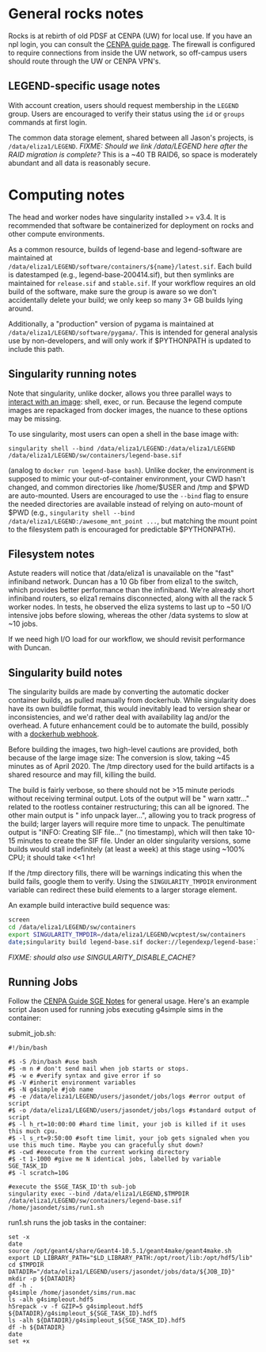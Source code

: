 # General rocks notes
Rocks is at rebirth of old PDSF at CENPA (UW) for local use.
If you have an npl login, you can consult the [CENPA guide page](https://cenpa.npl.washington.edu/display/CENPA/Introduction).
The firewall is configured to require connections from inside the UW network, so off-campus users should route through the UW or CENPA VPN's.

## LEGEND-specific usage notes
With account creation, users should request membership in the `LEGEND` group.
Users are encouraged to verify their status using the `id` or `groups` commands at first login.

The common data storage element, shared between all Jason's projects, is `/data/eliza1/LEGEND`.
_FIXME: Should we link /data/LEGEND here after the RAID migration is complete?_
This is a ~40 TB RAID6, so space is moderately abundant and all data is reasonably secure.

# Computing notes
The head and worker nodes have singularity installed >= v3.4.
It is recommended that software be containerized for deployment on rocks and other compute environments.

As a common resource, builds of legend-base and legend-software are maintained at `/data/eliza1/LEGEND/software/containers/${name}/latest.sif`.
Each build is datestamped (e.g., legend-base-200414.sif), but then symlinks are maintained for `release.sif` and `stable.sif`.
If your workflow requires an old build of the software, make sure the group is aware so we don't accidentally delete your build; we only keep so many 3+ GB builds lying around.

Additionally, a "production" version of pygama is maintained at `/data/eliza1/LEGEND/software/pygama/`.
This is intended for general analysis use by non-developers, and will only work if $PYTHONPATH is updated to include this path.

## Singularity running notes
Note that singularity, unlike docker, allows you three parallel ways to [interact with an image](https://sylabs.io/guides/3.0/user-guide/quick_start.html#interact-with-images): shell, exec, or run.
Because the legend compute images are repackaged from docker images, the nuance to these options may be missing.

To use singularity, most users can open a shell in the base image with:

`singularity shell --bind /data/eliza1/LEGEND:/data/eliza1/LEGEND /data/eliza1/LEGEND/sw/containers/legend-base.sif`

(analog to `docker run legend-base bash`).
Unlike docker, the environment is supposed to mimic your out-of-container environment, your CWD hasn't changed, and common directories like /home/$USER and /tmp and $PWD are auto-mounted.
Users are encouraged to use the `--bind` flag to ensure the needed directories are available instead of relying on auto-mount of $PWD (e.g., `singularity shell --bind /data/eliza1/LEGEND:/awesome_mnt_point ...`, but matching the mount point to the filesystem path is encouraged for predictable $PYTHONPATH).

## Filesystem notes
Astute readers will notice that /data/eliza1 is unavailable on the "fast" infiniband network.
Duncan has a 10 Gb fiber from eliza1 to the switch, which provides better performance than the infiniband.
We're already short infiniband routers, so eliza1 remains disconnected, along with all the rack 5 worker nodes.
In tests, he observed the eliza systems to last up to ~50 I/O intensive jobs before slowing, whereas the other /data systems to slow at ~10 jobs.

If we need high I/O load for our workflow, we should revisit performance with Duncan.

## Singularity build notes
The singularity builds are made by converting the automatic docker container builds, as pulled manually from dockerhub.
While singularity does have its own buildfile format, this would inevitably lead to version shear or inconsistencies, and we'd rather deal with availability lag and/or the overhead.
A future enhancement could be to automate the build, possibly with a [dockerhub webhook](https://docs.docker.com/docker-hub/webhooks/).

Before building the images, two high-level cautions are provided, both because of the large image size:
The conversion is slow, taking ~45 minutes as of April 2020.
The /tmp directory used for the build artifacts is a shared resource and may fill, killing the build.

The build is fairly verbose, so there should not be >15 minute periods without receiving terminal output.
Lots of the output will be "<timestamp> warn xattr..." related to the rootless container restructuring; this can all be ignored.
The other main output is "<timestamp> info unpack layer...", allowing you to track progress of the build; larger layers will require more time to unpack.
The penultimate output is "INFO:    Creating SIF file..." (no timestamp), which will then take 10-15 minutes to create the SIF file.
Under an older singularity versions, some builds would stall indefinitely (at least a week) at this stage using ~100% CPU; it should take <<1 hr!

If the /tmp directory fills, there will be warnings indicating this when the build fails, google them to verify.
Using the `SINGULARITY_TMPDIR` environment variable can redirect these build elements to a larger storage element.

An example build interactive build sequence was:
```bash
screen
cd /data/eliza1/LEGEND/sw/containers
export SINGULARITY_TMPDIR=/data/eliza1/LEGEND/wcptest/sw/containers
date;singularity build legend-base.sif docker://legendexp/legend-base:latest;date
```
*FIXME: should also use SINGULARITY_DISABLE_CACHE?*

## Running Jobs

Follow the [CENPA Guide SGE Notes](https://cenpa.npl.washington.edu/display/CENPA/sge) for general usage. Here's an example script Jason used for running jobs executing g4simple sims in the container:

submit_job.sh:
```
#!/bin/bash

#$ -S /bin/bash #use bash
#$ -m n # don't send mail when job starts or stops.
#$ -w e #verify syntax and give error if so
#$ -V #inherit environment variables
#$ -N g4simple #job name
#$ -e /data/eliza1/LEGEND/users/jasondet/jobs/logs #error output of script
#$ -o /data/eliza1/LEGEND/users/jasondet/jobs/logs #standard output of script
#$ -l h_rt=10:00:00 #hard time limit, your job is killed if it uses this much cpu.
#$ -l s_rt=9:50:00 #soft time limit, your job gets signaled when you use this much time. Maybe you can gracefully shut down?
#$ -cwd #execute from the current working directory
#$ -t 1-1000 #give me N identical jobs, labelled by variable SGE_TASK_ID
#$ -l scratch=10G

#execute the $SGE_TASK_ID'th sub-job
singularity exec --bind /data/eliza1/LEGEND,$TMPDIR /data/eliza1/LEGEND/sw/containers/legend-base.sif /home/jasondet/sims/run1.sh
```

run1.sh runs the job tasks in the container:
```
set -x
date
source /opt/geant4/share/Geant4-10.5.1/geant4make/geant4make.sh
export LD_LIBRARY_PATH="$LD_LIBRARY_PATH:/opt/root/lib:/opt/hdf5/lib"
cd $TMPDIR
DATADIR="/data/eliza1/LEGEND/users/jasondet/jobs/data/${JOB_ID}"
mkdir -p ${DATADIR}
df -h .
g4simple /home/jasondet/sims/run.mac
ls -alh g4simpleout.hdf5
h5repack -v -f GZIP=5 g4simpleout.hdf5 ${DATADIR}/g4simpleout_${SGE_TASK_ID}.hdf5
ls -alh ${DATADIR}/g4simpleout_${SGE_TASK_ID}.hdf5
df -h ${DATADIR}
date
set +x
```
